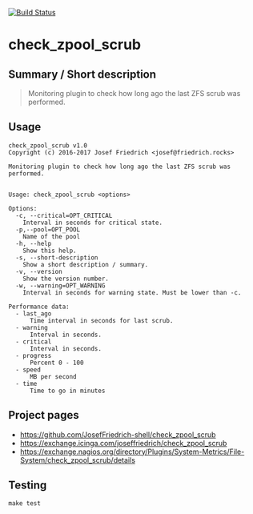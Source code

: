 [![Build Status](https://travis-ci.org/JosefFriedrich-shell/check_zpool_scrub.svg?branch=master)](https://travis-ci.org/JosefFriedrich-shell/check_zpool_scrub)

# check_zpool_scrub


## Summary / Short description

> Monitoring plugin to check how long ago the last ZFS scrub was performed.

## Usage

```
check_zpool_scrub v1.0
Copyright (c) 2016-2017 Josef Friedrich <josef@friedrich.rocks>

Monitoring plugin to check how long ago the last ZFS scrub was performed.


Usage: check_zpool_scrub <options>

Options:
  -c, --critical=OPT_CRITICAL
    Interval in seconds for critical state.
  -p,--pool=OPT_POOL
    Name of the pool
  -h, --help
    Show this help.
  -s, --short-description
    Show a short description / summary.
  -v, --version
    Show the version number.
  -w, --warning=OPT_WARNING
    Interval in seconds for warning state. Must be lower than -c.

Performance data:
  - last_ago
      Time interval in seconds for last scrub.
  - warning
      Interval in seconds.
  - critical
      Interval in seconds.
  - progress
      Percent 0 - 100
  - speed
      MB per second
  - time
      Time to go in minutes

```

## Project pages

* https://github.com/JosefFriedrich-shell/check_zpool_scrub
* https://exchange.icinga.com/joseffriedrich/check_zpool_scrub
* https://exchange.nagios.org/directory/Plugins/System-Metrics/File-System/check_zpool_scrub/details

## Testing

```
make test
```

